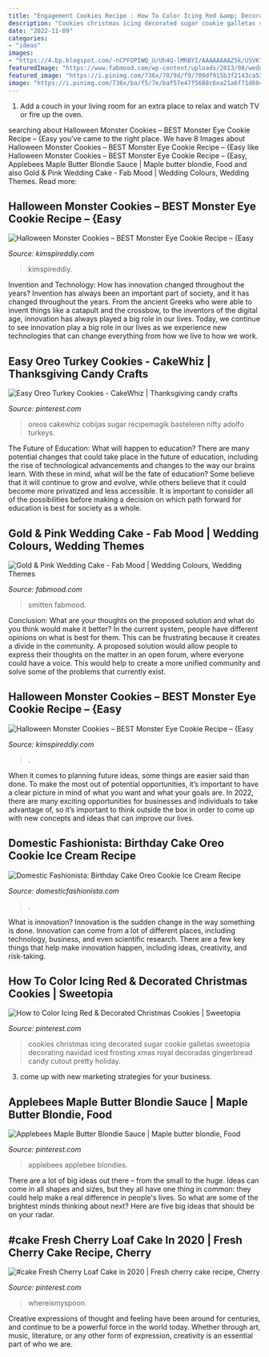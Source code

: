 ```yaml
---
title: "Engagement Cookies Recipe : How To Color Icing Red &amp; Decorated Christmas Cookies"
description: "Cookies christmas icing decorated sugar cookie galletas sweetopia decorating navidad iced frosting xmas royal decoradas gingerbread candy cutout pretty holiday"
date: "2022-11-09"
categories:
- "ideas"
images:
- "https://4.bp.blogspot.com/-nCPFOPIWQ_U/Uh4Q-lMRBYI/AAAAAAAAZ5k/USVK7kPvTKI/s1600/Oreo+Birthday+Cake+Ice+Cream+Recipe-9.jpg"
featuredImage: "https://www.fabmood.com/wp-content/uploads/2013/08/wedding-cake37.jpg"
featured_image: "https://i.pinimg.com/736x/70/9d/f9/709df915b3f2143ca530d4a067cfd774.jpg"
image: "https://i.pinimg.com/736x/ba/f5/7e/baf57e47f5688c6ea21a6f71d604d108.jpg"
---
```



1. Add a couch in your living room for an extra place to relax and watch TV or fire up the oven.

	

		
searching about Halloween Monster Cookies – BEST Monster Eye Cookie Recipe – {Easy you've came to the right place. We have 8 Images about Halloween Monster Cookies – BEST Monster Eye Cookie Recipe – {Easy like Halloween Monster Cookies – BEST Monster Eye Cookie Recipe – {Easy, Applebees Maple Butter Blondie Sauce | Maple butter blondie, Food and also Gold &amp; Pink Wedding Cake - Fab Mood | Wedding Colours, Wedding Themes. Read more:
		
    
## Halloween Monster Cookies – BEST Monster Eye Cookie Recipe – {Easy

<img loading=lazy src="https://kimspireddiy.com/wp-content/uploads/2020/08/halloween-monster-cookies-1.jpg" onerror="this.onerror=null;this.src='https://tse4.mm.bing.net/th?id=OIP.ePQDqk4RUvtQUUCBR1ESKgHaLH&amp;pid=15.1';" alt="Halloween Monster Cookies – BEST Monster Eye Cookie Recipe – {Easy">

_Source: kimspireddiy.com_

>kimspireddiy. 

	

Invention and Technology: How has innovation changed throughout the years?
Invention has always been an important part of society, and it has changed throughout the years. From the ancient Greeks who were able to invent things like a catapult and the crossbow, to the inventors of the digital age, innovation has always played a big role in our lives. Today, we continue to see innovation play a big role in our lives as we experience new technologies that can change everything from how we live to how we work.

    
## Easy Oreo Turkey Cookies - CakeWhiz | Thanksgiving Candy Crafts

<img loading=lazy src="https://i.pinimg.com/736x/70/9d/f9/709df915b3f2143ca530d4a067cfd774.jpg" onerror="this.onerror=null;this.src='https://tse1.mm.bing.net/th?id=OIP.TRt7GLN97chkM6kNtXKXHAHaL7&amp;pid=15.1';" alt="Easy Oreo Turkey Cookies - CakeWhiz | Thanksgiving candy crafts">

_Source: pinterest.com_

>oreos cakewhiz cobijas sugar recipemagik basteleien nifty adolfo turkeys. 

	

The Future of Education: What will happen to education?
There are many potential changes that could take place in the future of education, including the rise of technological advancements and changes to the way our brains learn. With these in mind, what will be the fate of education? Some believe that it will continue to grow and evolve, while others believe that it could become more privatized and less accessible. It is important to consider all of the possibilities before making a decision on which path forward for education is best for society as a whole.

    
## Gold &amp; Pink Wedding Cake - Fab Mood | Wedding Colours, Wedding Themes

<img loading=lazy src="https://www.fabmood.com/wp-content/uploads/2013/08/wedding-cake37.jpg" onerror="this.onerror=null;this.src='https://tse2.mm.bing.net/th?id=OIP.V2SSfJHf-hc9NeoWVaqsdQHaLG&amp;pid=15.1';" alt="Gold &amp; Pink Wedding Cake - Fab Mood | Wedding Colours, Wedding Themes">

_Source: fabmood.com_

>smitten fabmood. 

	

Conclusion: What are your thoughts on the proposed solution and what do you think would make it better?
In the current system, people have different opinions on what is best for them. This can be frustrating because it creates a divide in the community. A proposed solution would allow people to express their thoughts on the matter in an open forum, where everyone could have a voice. This would help to create a more unified community and solve some of the problems that currently exist.

    
## Halloween Monster Cookies – BEST Monster Eye Cookie Recipe – {Easy

<img loading=lazy src="https://kimspireddiy.com/wp-content/uploads/2020/08/halloween-monster-cookies-3.jpg" onerror="this.onerror=null;this.src='https://tse2.mm.bing.net/th?id=OIP.cXIJxUr5Oj_pOyZfsviGiAHaLH&amp;pid=15.1';" alt="Halloween Monster Cookies – BEST Monster Eye Cookie Recipe – {Easy">

_Source: kimspireddiy.com_

>. 

	

When it comes to planning future ideas, some things are easier said than done. To make the most out of potential opportunities, it’s important to have a clear picture in mind of what you want and what your goals are. In 2022, there are many exciting opportunities for businesses and individuals to take advantage of, so it’s important to think outside the box in order to come up with new concepts and ideas that can improve our lives.

    
## Domestic Fashionista: Birthday Cake Oreo Cookie Ice Cream Recipe

<img loading=lazy src="https://4.bp.blogspot.com/-nCPFOPIWQ_U/Uh4Q-lMRBYI/AAAAAAAAZ5k/USVK7kPvTKI/s1600/Oreo+Birthday+Cake+Ice+Cream+Recipe-9.jpg" onerror="this.onerror=null;this.src='https://tse4.mm.bing.net/th?id=OIP.t3FIO_w05hn1LcU7HwQkOwHaLG&amp;pid=15.1';" alt="Domestic Fashionista: Birthday Cake Oreo Cookie Ice Cream Recipe">

_Source: domesticfashionista.com_

>. 

	

What is innovation?
Innovation is the sudden change in the way something is done. Innovation can come from a lot of different places, including technology, business, and even scientific research. There are a few key things that help make innovation happen, including ideas, creativity, and risk-taking.

    
## How To Color Icing Red &amp; Decorated Christmas Cookies | Sweetopia

<img loading=lazy src="https://i.pinimg.com/736x/ba/f5/7e/baf57e47f5688c6ea21a6f71d604d108.jpg" onerror="this.onerror=null;this.src='https://tse2.mm.bing.net/th?id=OIP.o7FgADwolqQkhCtHjhDVoQHaKi&amp;pid=15.1';" alt="How to Color Icing Red &amp; Decorated Christmas Cookies | Sweetopia">

_Source: pinterest.com_

>cookies christmas icing decorated sugar cookie galletas sweetopia decorating navidad iced frosting xmas royal decoradas gingerbread candy cutout pretty holiday. 

	

3. come up with new marketing strategies for your business.

    
## Applebees Maple Butter Blondie Sauce | Maple Butter Blondie, Food

<img loading=lazy src="https://i.pinimg.com/736x/62/93/22/629322c5996761bf5a1c9748d8dbc1ed.jpg" onerror="this.onerror=null;this.src='https://tse1.mm.bing.net/th?id=OIP.ZeTx6BgA87r0-5kVLjN_yQHaF7&amp;pid=15.1';" alt="Applebees Maple Butter Blondie Sauce | Maple butter blondie, Food">

_Source: pinterest.com_

>applebees applebee blondies. 

	

There are a lot of big ideas out there – from the small to the huge. Ideas can come in all shapes and sizes, but they all have one thing in common: they could help make a real difference in people's lives. So what are some of the brightest minds thinking about next? Here are five big ideas that should be on your radar.

    
## #cake Fresh Cherry Loaf Cake In 2020 | Fresh Cherry Cake Recipe, Cherry

<img loading=lazy src="https://i.pinimg.com/736x/31/40/f8/3140f8e4fed369b0206c65c426635757.jpg" onerror="this.onerror=null;this.src='https://tse1.mm.bing.net/th?id=OIP.8Tzzsr5vUS8snLUsfBi8jAHaLH&amp;pid=15.1';" alt="#cake Fresh Cherry Loaf Cake in 2020 | Fresh cherry cake recipe, Cherry">

_Source: pinterest.com_

>whereismyspoon. 

	

Creative expressions of thought and feeling have been around for centuries, and continue to be a powerful force in the world today. Whether through art, music, literature, or any other form of expression, creativity is an essential part of who we are.

